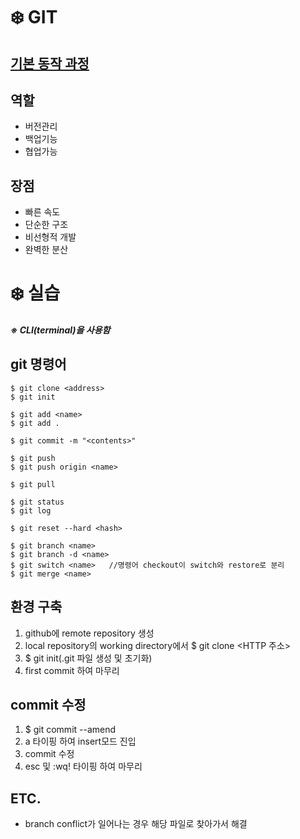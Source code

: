 # ❄️ GIT

## [기본 동작 과정](https://t1.daumcdn.net/cfile/tistory/9971A1405C1DDADF20)

## 역할
* 버전관리
* 백업기능
* 협업가능

## 장점
* 빠른 속도
* 단순한 구조
* 비선형적 개발
* 완벽한 분산

# ❄️ 실습
##### ※ CLI(terminal)을 사용함
## git 명령어
~~~git
$ git clone <address>
$ git init

$ git add <name>
$ git add . 

$ git commit -m "<contents>"

$ git push
$ git push origin <name>

$ git pull

$ git status
$ git log

$ git reset --hard <hash>

$ git branch <name>
$ git branch -d <name>
$ git switch <name>   //명령어 checkout이 switch와 restore로 분리
$ git merge <name>
~~~

## 환경 구축
 1. github에 remote repository 생성
 2. local repository의 working directory에서 $ git clone <HTTP 주소>
 3. $ git init(.git 파일 생성 및 초기화)
 4. first commit 하여 마무리
  
## commit 수정
 1. $ git commit --amend
 2. a 타이핑 하여 insert모드 진입
 3. commit 수정
 4. esc 및 :wq! 타이핑 하여 마무리

## ETC.
* branch conflict가 일어나는 경우 해당 파일로 찾아가서 해결
